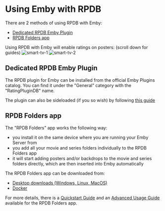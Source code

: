 # Using Emby with RPDB

There are 2 methods of using RPDB with Emby:
- [Dedicated RPDB Emby Plugin](#dedicated-rpdb-plugin)
- [RPDB Folders app](#rpdb-folders-app)

Using RPDB with Emby will enable ratings on posters: (scroll down for guides)
![smart-tv-1](https://github.com/jaruba/rpdb-help/assets/1777923/95684065-80e3-49d3-83ac-22e2c82f6c6c)
![smart-tv-2](https://github.com/jaruba/rpdb-help/assets/1777923/483fcfb5-de38-4fb7-8b4f-27595f2970f3)


## Dedicated RPDB Emby Plugin

The RPDB plugin for Emby can be installed from the official Emby Plugins catalog. You can find it under the "General" category with the "RatingPluginDB" name.

The plugin can also be sideloaded (if you so wish) by following [this guide](https://github.com/RatingPosterDB/RPDB-Emby-Plugin/blob/main/README.md)


## RPDB Folders app

The "RPDB Folders" app works the following way:
- you install it on the same device where you are running your Emby Server from
- you add all your movie and series folders individually to the RPDB Folders app
- it will start adding posters and/or backdrops to the movie and series folders directly, which are then inserted into Emby automatically

The RPDB Folders app can be downloaded from:
- [Desktop downloads (Windows, Linux, MacOS)](https://github.com/RatingPosterDB/rpdb-folders/releases)
- [Docker](https://github.com/RatingPosterDB/rpdb-folders-docker/blob/main/README.md)

For more details, there is a [Quickstart Guide](https://github.com/RatingPosterDB/rpdb-folders/wiki/Quick-Start-Guide) and an [Advanced Usage Guide](https://github.com/RatingPosterDB/rpdb-folders/wiki/Advanced-Usage) available for the RPDB Folders app.
